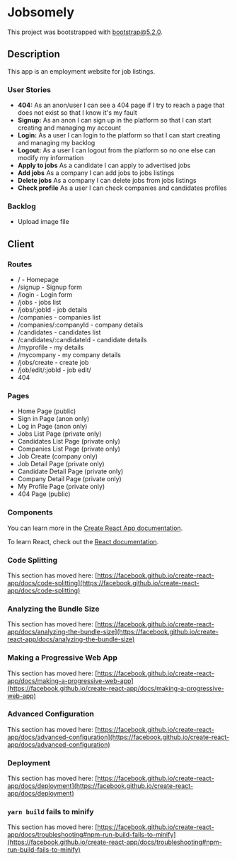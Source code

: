 # Jobsomely

This project was bootstrapped with [bootstrap@5.2.0](https://getbootstrap.com/docs/5.2/getting-started/introduction/).

## Description

This app is an employment website for job listings.

### User Stories

-  **404:** As an anon/user I can see a 404 page if I try to reach a page that does not exist so that I know it's my fault
-  **Signup:** As an anon I can sign up in the platform so that I can start creating and managing my account
-  **Login:** As a user I can login to the platform so that I can start creating and managing my backlog
-  **Logout:** As a user I can logout from the platform so no one else can modify my information
-  **Apply to jobs** As a candidate I can apply to advertised jobs
-  **Add jobs** As a company I can add jobs to jobs listings
-  **Delete jobs** As a company I can delete jobs from jobs listings
-  **Check profile** As a user I can check companies and candidates profiles

### Backlog

- Upload image file

## Client

### Routes

- / - Homepage
- /signup - Signup form
- /login - Login form
- /jobs - jobs list
- /jobs/:jobId - job details
- /companies - companies list
- /companies/:companyId - company details
- /candidates - candidates list
- /candidates/:candidateId - candidate details
- /myprofile - my details
- /mycompany - my company details
- /jobs/create - create job
- /job/edit/:jobId - job edit/
- 404

### Pages

- Home Page (public)
- Sign in Page (anon only)
- Log in Page (anon only)
- Jobs List Page (private only)
- Candidates List Page (private only)
- Companies List Page (private only)
- Job Create (company only)
- Job Detail Page (private only)
- Candidate Detail Page (private only)
- Company Detail Page (private only)
- My Profile Page (private only)
- 404 Page (public)

### Components

You can learn more in the [Create React App documentation](https://facebook.github.io/create-react-app/docs/getting-started).

To learn React, check out the [React documentation](https://reactjs.org/).

### Code Splitting

This section has moved here: [https://facebook.github.io/create-react-app/docs/code-splitting](https://facebook.github.io/create-react-app/docs/code-splitting)

### Analyzing the Bundle Size

This section has moved here: [https://facebook.github.io/create-react-app/docs/analyzing-the-bundle-size](https://facebook.github.io/create-react-app/docs/analyzing-the-bundle-size)

### Making a Progressive Web App

This section has moved here: [https://facebook.github.io/create-react-app/docs/making-a-progressive-web-app](https://facebook.github.io/create-react-app/docs/making-a-progressive-web-app)

### Advanced Configuration

This section has moved here: [https://facebook.github.io/create-react-app/docs/advanced-configuration](https://facebook.github.io/create-react-app/docs/advanced-configuration)

### Deployment

This section has moved here: [https://facebook.github.io/create-react-app/docs/deployment](https://facebook.github.io/create-react-app/docs/deployment)

### `yarn build` fails to minify

This section has moved here: [https://facebook.github.io/create-react-app/docs/troubleshooting#npm-run-build-fails-to-minify](https://facebook.github.io/create-react-app/docs/troubleshooting#npm-run-build-fails-to-minify)

